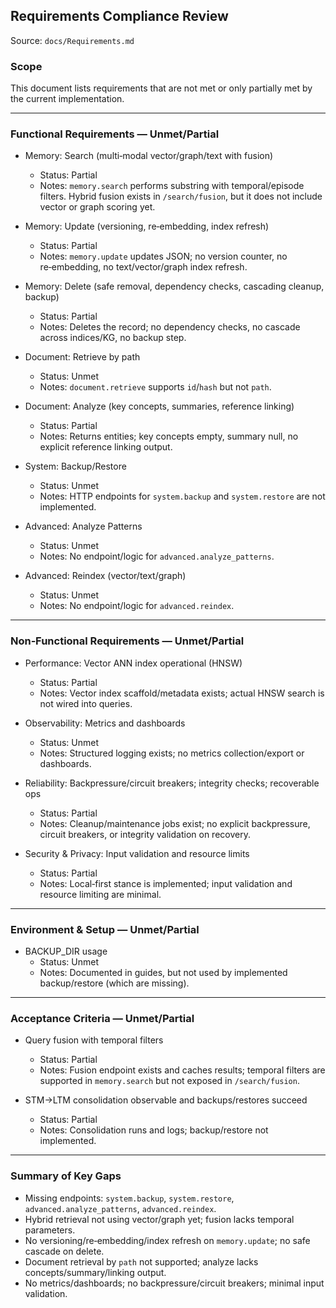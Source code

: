 ## Requirements Compliance Review

Source: `docs/Requirements.md`

### Scope

This document lists requirements that are not met or only partially met by the current implementation.

---

### Functional Requirements — Unmet/Partial

- Memory: Search (multi‑modal vector/graph/text with fusion)
  - Status: Partial
  - Notes: `memory.search` performs substring with temporal/episode filters. Hybrid fusion exists in `/search/fusion`, but it does not include vector or graph scoring yet.

- Memory: Update (versioning, re‑embedding, index refresh)
  - Status: Partial
  - Notes: `memory.update` updates JSON; no version counter, no re‑embedding, no text/vector/graph index refresh.

- Memory: Delete (safe removal, dependency checks, cascading cleanup, backup)
  - Status: Partial
  - Notes: Deletes the record; no dependency checks, no cascade across indices/KG, no backup step.

- Document: Retrieve by path
  - Status: Unmet
  - Notes: `document.retrieve` supports `id`/`hash` but not `path`.

- Document: Analyze (key concepts, summaries, reference linking)
  - Status: Partial
  - Notes: Returns entities; key concepts empty, summary null, no explicit reference linking output.

- System: Backup/Restore
  - Status: Unmet
  - Notes: HTTP endpoints for `system.backup` and `system.restore` are not implemented.

- Advanced: Analyze Patterns
  - Status: Unmet
  - Notes: No endpoint/logic for `advanced.analyze_patterns`.

- Advanced: Reindex (vector/text/graph)
  - Status: Unmet
  - Notes: No endpoint/logic for `advanced.reindex`.

---

### Non‑Functional Requirements — Unmet/Partial

- Performance: Vector ANN index operational (HNSW)
  - Status: Partial
  - Notes: Vector index scaffold/metadata exists; actual HNSW search is not wired into queries.

- Observability: Metrics and dashboards
  - Status: Unmet
  - Notes: Structured logging exists; no metrics collection/export or dashboards.

- Reliability: Backpressure/circuit breakers; integrity checks; recoverable ops
  - Status: Partial
  - Notes: Cleanup/maintenance jobs exist; no explicit backpressure, circuit breakers, or integrity validation on recovery.

- Security & Privacy: Input validation and resource limits
  - Status: Partial
  - Notes: Local‑first stance is implemented; input validation and resource limiting are minimal.

---

### Environment & Setup — Unmet/Partial

- BACKUP_DIR usage
  - Status: Unmet
  - Notes: Documented in guides, but not used by implemented backup/restore (which are missing).

---

### Acceptance Criteria — Unmet/Partial

- Query fusion with temporal filters
  - Status: Partial
  - Notes: Fusion endpoint exists and caches results; temporal filters are supported in `memory.search` but not exposed in `/search/fusion`.

- STM→LTM consolidation observable and backups/restores succeed
  - Status: Partial
  - Notes: Consolidation runs and logs; backup/restore not implemented.

---

### Summary of Key Gaps

- Missing endpoints: `system.backup`, `system.restore`, `advanced.analyze_patterns`, `advanced.reindex`.
- Hybrid retrieval not using vector/graph yet; fusion lacks temporal parameters.
- No versioning/re‑embedding/index refresh on `memory.update`; no safe cascade on delete.
- Document retrieval by `path` not supported; analyze lacks concepts/summary/linking output.
- No metrics/dashboards; no backpressure/circuit breakers; minimal input validation.
